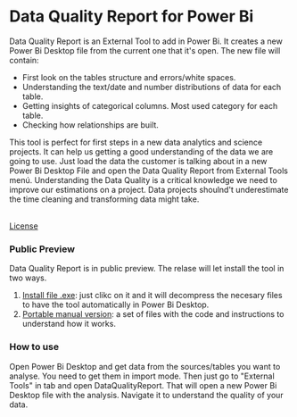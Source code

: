 # Data Quality Report for Power Bi
Data Quality Report is an External Tool to add in Power Bi. It creates a new Power Bi Desktop file from the current one that it's open.
The new file will contain:
- First look on the tables structure and errors/white spaces.
- Understanding the text/date and number distributions of data for each table.
- Getting insights of categorical columns. Most used category for each table.
- Checking how relationships are built.

This tool is perfect for first steps in a new data analytics and science projects. It can help us getting a good understanding of the data we are going to use. Just load the data the customer is talking about in a new Power Bi Desktop File and open the Data Quality Report from External Tools menú.
Understanding the Data Quality is a critical knowledge we need to improve our estimations on a project. Data projects shoulnd't underestimate the time cleaning and transforming data might take.

<br><a href="https://github.com/ladataweb/data-quality-report/blob/main/LICENSE" target="_blank">License</a>

### Public Preview

Data Quality Report is in public preview. The relase will let install the tool in two ways.
1. <a href="">Install file .exe</a>: just clikc on it and it will decompress the necesary files to have the tool automatically in Power Bi Desktop.
2. <a href="">Portable manual version</a>: a set of files with the code and instructions to understand how it works.

### How to use
Open Power Bi Desktop and get data from the sources/tables you want to analyse. You need to get them in import mode. Then just go to "External Tools" in tab and open DataQualityReport.
That will open a new Power Bi Desktop file with the analysis. Navigate it to understand the quality of your data.